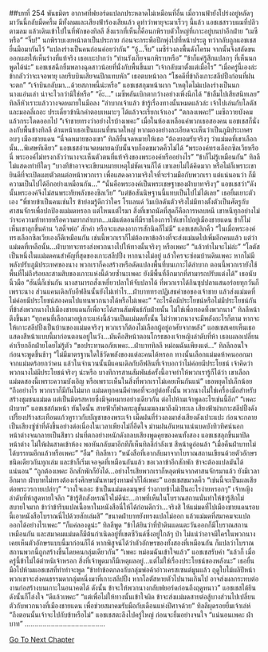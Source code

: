 ##บทที่ 254 พันธมิตร
อากาศที่ฟยอร์ดแปลกประหลาดไม่เหมือนที่อื่น เมื่อวานฟ้ายังโปร่งอยู่หลัดๆ มาวันนี้กลับมืดครึ้ม มีทั้งลมและเสียงฟ้าร้องเสียแล้ว ดูท่าว่าพายุจะมาเร็วๆ นี้แล้ว
แอชเชสรวบผมที่ปลิวตามลม แล้วเดินเข้าไปในที่พักของทิลลี สิ่งแรกที่เห็นก็คือนกพิราบตัวใหญ่ที่เกาะอยู่บนบ่าอีกฝ่าย
“เมซีหรือ”
“จิ๊บ!” นกพิราบเงยหน้าตาเป็นประกาย ก่อนจะกระพือปีกพุ่งไปที่หน้าประตู ทว่ากลับถูกแอชเชสยื่นมือมากันไว้ “แปลงร่างเป็นคนก่อนค่อยว่ากัน”
“อู้...จิ๊บ” เมซีร่วงลงพื้นดังโครม จากนั้นจึงสลัดขนออกเผยให้เห็นร่างที่แท้จริง เธอเบะปากว่า “ท่านรังเกียจนกพิราบหรือ”
“ข้าก็แค่รู้สึกแปลกๆ ที่เห็นนกพูดได้น่ะ” แอชเชสฉีกยิ้มพลางฉุดสาวน้อยที่นั่งกับพื้นขึ้นมา “เจ้ากลับมาตั้งแต่เมื่อไร”
“เมื่อครู่นี้เองล่ะ ข้ากลัวว่าจะเจอพายุ เลยรีบบินเสียจนปีกแทบหัก” เธอตบหน้าอก “โชคดีที่ข้าถึงเกาะสลีปปิ้งก่อนที่ฝนจะตก”
“เจ้าบินกลับมา...ด้วยสภาพนี้น่ะหรือ” แอชเชสกุมหน้าผาก “เหตุใดไม่แปลงร่างเป็นนกนางแอ่นเล่า น่าจะไวกว่ามิใช่หรือ”
“อ๊ะ...” เมซีพลันเบิกตากว้างอย่างเพิ่งนึกได้ “ข้าลืมไปเสียสนิทเลย”
ทิลลีหัวเราะแล้ววางจดหมายในมือลง “ลำบากเจ้าแล้ว ข้ารู้เรื่องทางนั้นหมดแล้วล่ะ เจ้าไปเล่นกับโลตัสและมอลลี่เถอะ ประเดี๋ยวข้านึกคำตอบเหมาะๆ ได้แล้วจะเรียกเจ้าเอง”
“ตกลงเพคะ!” เมซีถวายบังคมแล้วกระโดดออกไป
“เจ้าชายทรงว่าอย่างไรบ้างเพคะ” เมื่อในห้องเหลือแค่พวกเธอสองคน แอชเชสก็นั่งลงกับพื้นข้างทิลลี ด้านหน้าเธอเป็นแผนที่ขนาดใหญ่ หากมองอย่างละเอียดจะเห็นว่าเป็นภูมิประเทศรอบๆ เมืองชายแดน
“นี่จดหมายของเขา” ทิลลียื่นจดหมายให้เธอ “ต้องยอมรับจริงๆ ว่าแม่มดที่เขาเลือกนั้น...พิเศษทีเดียว”
แอชเชสอ่านจดหมายฉบับนั้นจบก็อดขมวดคิ้วไม่ได้ “พระองค์ทรงเลือกซิลเวียหรือนี่ พระองค์ไม่ทรงกลัวว่านางจะเห็นตัวตนที่แท้จริงของพระองค์หรืออย่างไร”
“ข้าก็ไม่รู้เหมือนกัน” ทิลลีไม่แสดงท่าทีใดๆ “บางทีข้าอาจจะเขียนหมายเหตุไม่ชัดเจนก็ได้ เขาเลยไม่ได้คิดมาก หรือไม่ก็เพราะเขายินดีที่จะเปิดเผยตัวตนต่อหน้าพวกเรา เพื่อแสดงความจริงใจที่จะร่วมมือกับพวกเรา แต่แน่นอนว่า ก็มีความเป็นไปได้อีกอย่างเหมือนกัน...”
“นั่นคือพระองค์เป็นพระเชษฐาของฝ่าบาทจริงๆ” แอชเชสว่า“ดังนั้นพระองค์จึงไม่สนพระทัยพลังของซิลเวีย”
“แต่ข้อสันนิษฐานนี้แทบเป็นไปไม่ได้เลย” เธอยิ้มเยาะตัวเอง “พี่ชายข้าเป็นคนเช่นไร ข้าย่อมรู้ดีกว่าใคร โรแลนด์ วิมเบิลดันตัวจริงไม่มีทางตั้งตัวเป็นศัตรูกับศาสนจักรเพื่อปกป้องแม่มดหรอก แต่ไหนแต่ไรมา สิ่งที่เขาถนัดที่สุดก็คือการหลบหนี เขาหนีทุกอย่างไม่ว่าจะความท้าทายหรือความยากลำบาก...แม้แต่ตอนที่มีราชโองการให้เขาไปอยู่เมืองชายแดน ข้าก็ไม่เห็นเขาลุกขึ้นค้าน ‘เสด็จพ่อ’ สักคำ หรือจะแสดงอาการสักนิดก็ไม่มี”
แอชเชสเลิกคิ้ว “ในเมื่อพระองค์ทรงเลือกซิลเวียเองก็ดีเหมือนกัน เช่นนี้พวกเราก็ไม่ต้องหาข้ออ้างที่จะส่งแม่มดไปเพิ่มอีกคนแล้ว แต่ว่าแม่มดที่เหลือนั้น...ฝ่าบาทจะทรงส่งพวกนางไปให้ทางนั้นจริงๆ หรือเพคะ”
“แล้วทำไมจะไม่ล่ะ”
“โลตัสเป็นหนึ่งในแม่มดคนสำคัญที่สุดของเกาะสลีปปิ้ง หากนางไม่อยู่ แล้วใครจะซ่อมบ้านดินเพคะ หากไม่มีพลังปรับภูมิประเทศของนาง พวกเราก็คงสร้างหรือดัดแปลงพื้นที่บนเกาะได้ลำบาก ตอนนี้พวกเรายังใช้พื้นที่ไม่ถึงร้อยละสามสิบของเกาะแห่งนี้ด้วยซ้ำนะเพคะ ยังมีพื้นที่อีกมากที่สามารถปรับแต่งได้” เธอนับนิ้วมือ “ฮันนี่ก็เช่นกัน นางสามารถสั่งเหยี่ยวปลาให้จับปลาได้ ที่พวกเราได้กินซุปปลาแสนอร่อยทุกวันก็เพราะนาง ส่วนแคนเดิลกับอีฟลินนั้นยังไม่เท่าไร...ฝ่าบาททรงปฏิเสธคำขอของเจ้าชาย แล้วส่งแม่มดที่ไม่ค่อยมีประโยชน์สองคนไปแทนพวกนางได้หรือไม่เพคะ”
“อะไรคือมีประโยชน์หรือไม่มีประโยชน์กัน ที่ข้าส่งพวกนางไปเมืองชายแดนก็เพื่อจะได้สานสัมพันธ์กับฝ่ายนั้น ไม่ใช่เพื่อทอดทิ้งพวกนาง” ทิลลีหน้าตึงขึ้นมา “ทุกคนที่เลือกมาอยู่เกาะแห่งนี้ล้วนเป็นแม่มดทั้งนั้น ไม่ว่าพวกนางจะมีพลังอะไรก็ตาม หากจะให้เกาะสลีปปิ้งเป็นบ้านของแม่มดจริงๆ พวกเราก็ต้องไม่เลือกผู้อยู่อาศัยจากพลัง”
แอชเชสเคยเห็นเธอแสดงสีหน้าแบบนี้มาก่อนตอนอยู่ในวัง...มันคือสีหน้าตอนโกรธของเจ้าหญิงลำดับที่ห้า เธอเผลอเปลี่ยนคำเรียกอีกฝ่ายโดยไม่รู้ตัว “ขอประทานอภัยเพคะ...ฝ่าบาททิลลี หม่อมฉันเพียงแต่...”
ทิลลีถอนใจ ก่อนจะพูดชึ้นช้าๆ “ไม่มีมาตรฐานใดใช้วัดพลังของแต่ละคนได้หรอก ทางนั้นเลือกแม่มดห้าคนออกมาจากแม่มดร้อยกว่าคน แล้วในจำนวนนั้นมีแคนเดิลกับอีฟลินที่เจ้าบอกว่าไม่ค่อยมีประโยชน์ เจ้าคิดว่าพวกนางไม่มีประโยชน์จริงๆ น่ะหรือ บางทีการสานสัมพันธ์ครั้งนี้อาจทำให้พวกเรารู้ก็ได้ว่า เขาเลือกแม่มดสองนี้เพราะความบังเอิญ หรือเพราะเห็นในสิ่งที่พวกเราไม่เคยเห็นกันแน่” เธอหยุดไปเล็กน้อย “ถึงอย่างไร พวกเราก็มีกันไม่มาก แม่มดทุกคนมีค่าพอที่จะอยู่ต่อทั้งนั้น พวกนางไม่ใช่เครื่องมือสำหรับสร้างชุมชนแม่มด แต่เป็นมิตรสหายซึ่งมีจุดหมายอย่างเดียวกัน ต่อไปห้ามเจ้าพูดอะไรเช่นนี้อีก”
“เพคะ ฝ่าบาท” แอชเชสก้มหน้า
ทันใดนั้น สายฟ้าก็ฟาดทะลุชั้นเมฆลงมาถึงผิวทะเล เสียงฟ้าผ่าเกาะสลีปปิ้งดังเปรี้ยงปร้างสะเทือนแก้วหูราวกับบัญชาของพระเจ้า เม็ดฝนที่ร่วงลงมาส่งเสียงดังเปาะแปะ ก่อนจะกลายเป็นเสียงซู่ซ่าที่ดังขึ้นอย่างต่อเนื่องในเวลาเพียงไม่กี่อึดใจ ม่านฝนอันหนาแน่นบดบังทิวทิศน์นอกหน้าต่างจนกลายเป็นสีขาว ฝนที่ตกอย่างหนักดังกลบเสียงพูดคุยของคนทั้งสอง
แอชเชสลุกขึ้นมาปิดหน้าต่าง ไม่ให้ฝนสาดเข้าห้อง พอหันกลับมาอีกทีก็เห็นทิลลีกำลังเซ สีหน้าดูอ่อนล้า
“เมื่อคืนฝ่าบาทไม่ได้บรรทมอีกแล้วหรือเพคะ”
“อืม” ทิลลีหาว “หนังสือที่เอากลับมาจากโบราณสถานเขียนด้วยตัวอักษรชนิดเดียวกันทุกเล่ม และข้าก็เริ่มเจอจุดที่เหมือนกันแล้ว ขอเวลาข้าอีกสักพัก ข้าจะต้องแปลมันได้แน่นอน”
“ถูกต้องเพคะ อีกสักพักก็ยังได้...อย่างไรเสียพวกเราก็หลุดพ้นจากศาสนจักรมาแล้ว ยังมีเวลาอีกมาก ฝ่าบาทไม่ทรงต้องเร่งศึกษามันหามรุ่งหามค่ำก็ได้เพคะ” แอชเชสขมวดคิ้ว “เช่นนี้จะเป็นผลเสียต่อพระวรกายเปล่าๆ”
“วางใจเถอะ ข้าเป็นแม่มดอมนุษย์ ร่างกายข้าไม่เป็นอะไรง่ายหรอกๆ” เจ้าหญิงลำดับที่ห้าสูดหายใจลึก “ข้ารู้สึกสังหรณ์ใจไม่ดีน่ะ...ภาพที่เห็นในโบราณสถานนั่นทำให้ข้ารู้สึกไม่สบายใจมาก ข้าว่าข้ารีบแปลเนื้อหาในหนังสือนี่ให้ได้ก่อนดีกว่า...จริงสิ ให้แม่มดที่ไปเมืองชายแดนรอบนี้เอาหนังสือโบราณนี่ไปด้วยสักเล่มสิ”
“ขนาดฝ่าบาทยังทรงแปลไม่ออก แล้วแม่มดที่สมาคมจะแปลออกได้อย่างไรเพคะ”
“ก็แค่ลองดูน่ะ” ทิลลีพูด “ข้าได้ยินว่าที่ป่าดินแดนตะวันออกก็มีโบราณสถานเหมือนกัน และสมาคมแม่มดก็มีต้นกำเนิดอยู่ที่เขตซีวินด์ซึ่งอยู่ใกล้ๆ ป่า ไม่แน่ว่าอาจมีใครในพวกนางเคยเห็นตัวอักษรแบบนี้มาก่อนก็ได้ หากพิสูจน์ได้ว่าตัวอักษรของทั้งสองที่เหมือนกัน ก็แปลว่าโบราณสถานพวกนี้ถูกสร้างขึ้นโดยคนกลุ่มเดียวกัน”
“เพคะ หม่อมฉันเข้าใจแล้ว” แอชเชสรับคำ
“แล้วก็ เมื่อครู่นี้ข้าไม่ได้ตำหนิเจ้าหรอก สิ่งที่เจ้าพูดมาก็มีเหตุผลอยู่...แต่ไม่ใช่เรื่องประโยชน์ของพลังนะ” เธอยื่นมือไปห้ามแอชเชสที่ทำท่าจะพูด “ข้าทำข้อตกลงกับกลุ่มพ่อค้าอ่าวเครสเซนต์มูนแล้ว ฤดูใบไม้ผลิปีหน้า พวกเขาจะส่งคนธรรมดากลุ่มหนึ่งมาที่เกาะสลีปปิ้ง หากโลตัสหายตัวไปนานเกินไป อาจส่งผลกระทบต่องานก่อสร้างบนเกาะในอนาคตได้ ดังนั้น ข้าจะให้พวกนางกลับฟยอร์ดก่อนถึงฤดูหนาว”
แอชเชสได้ยินดังนั้นก็โล่งใจ “ดีแล้วเพคะ”
“แต่เพื่อไม่ให้ทางนั้นเข้าใจผิด ข้าจะส่งแม่มดสายต่อสู้บางส่วนไปเปลี่ยนตัวกับพวกนางที่เมืองชายแดน เพื่อช่วยสมาคมรับมือกับเดือนแห่งปีศาจด้วย” ทิลลีผุดรอยยิ้มเจ้าเล่ห์ “ถึงตอนนั้นเจ้าจะไปกับข้าหรือไม่”
แอชเชสตะลึงไปครู่ใหญ่ ก่อนจะยิ้มอย่างจนใจ “แน่นอนเพคะ ฝ่าบาท”
........................................






[Go To Next Chapter]( ./167.md)
